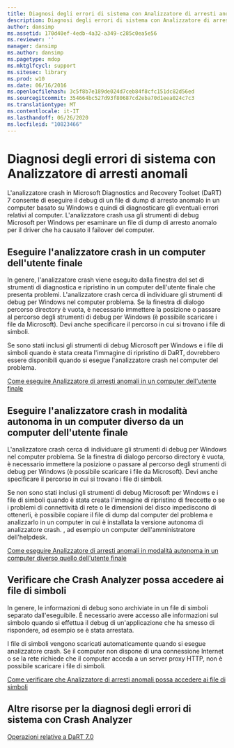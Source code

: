 ```yaml
---
title: Diagnosi degli errori di sistema con Analizzatore di arresti anomali
description: Diagnosi degli errori di sistema con Analizzatore di arresti anomali
author: dansimp
ms.assetid: 170d40ef-4edb-4a32-a349-c285c0ea5e56
ms.reviewer: ''
manager: dansimp
ms.author: dansimp
ms.pagetype: mdop
ms.mktglfcycl: support
ms.sitesec: library
ms.prod: w10
ms.date: 06/16/2016
ms.openlocfilehash: 3c5f8b7e189de024d7ceb84f8cfc151dc82d56ed
ms.sourcegitcommit: 354664bc527d93f80687cd2eba70d1eea024c7c3
ms.translationtype: MT
ms.contentlocale: it-IT
ms.lasthandoff: 06/26/2020
ms.locfileid: "10823466"
---
```

# Diagnosi degli errori di sistema con Analizzatore di arresti anomali


L'analizzatore crash in Microsoft Diagnostics and Recovery Toolset (DaRT) 7 consente di eseguire il debug di un file di dump di arresto anomalo in un computer basato su Windows e quindi di diagnosticare gli eventuali errori relativi al computer. L'analizzatore crash usa gli strumenti di debug Microsoft per Windows per esaminare un file di dump di arresto anomalo per il driver che ha causato il failover del computer.

## Eseguire l'analizzatore crash in un computer dell'utente finale


In genere, l'analizzatore crash viene eseguito dalla finestra del set di strumenti di diagnostica e ripristino in un computer dell'utente finale che presenta problemi. L'analizzatore crash cerca di individuare gli strumenti di debug per Windows nel computer problema. Se la finestra di dialogo percorso directory è vuota, è necessario immettere la posizione o passare al percorso degli strumenti di debug per Windows (è possibile scaricare i file da Microsoft). Devi anche specificare il percorso in cui si trovano i file di simboli.

Se sono stati inclusi gli strumenti di debug Microsoft per Windows e i file di simboli quando è stata creata l'immagine di ripristino di DaRT, dovrebbero essere disponibili quando si esegue l'analizzatore crash nel computer del problema.

[Come eseguire Analizzatore di arresti anomali in un computer dell'utente finale](how-to-run-the-crash-analyzer-on-an-end-user-computer-dart-7.md)

## Eseguire l'analizzatore crash in modalità autonoma in un computer diverso da un computer dell'utente finale


L'analizzatore crash cerca di individuare gli strumenti di debug per Windows nel computer problema. Se la finestra di dialogo percorso directory è vuota, è necessario immettere la posizione o passare al percorso degli strumenti di debug per Windows (è possibile scaricare i file da Microsoft). Devi anche specificare il percorso in cui si trovano i file di simboli.

Se non sono stati inclusi gli strumenti di debug Microsoft per Windows e i file di simboli quando è stata creata l'immagine di ripristino di freccette o se i problemi di connettività di rete o le dimensioni del disco impediscono di ottenerli, è possibile copiare il file di dump dal computer del problema e analizzarlo in un computer in cui è installata la versione autonoma di analizzatore crash. , ad esempio un computer dell'amministratore dell'helpdesk.

[Come eseguire Analizzatore di arresti anomali in modalità autonoma in un computer diverso quello dell'utente finale](how-to-run-the-crash-analyzer-in-stand-alone-mode-on-a-computer-other-than-an-end-user-computer-dart-7.md)

## Verificare che Crash Analyzer possa accedere ai file di simboli


In genere, le informazioni di debug sono archiviate in un file di simboli separato dall'eseguibile. È necessario avere accesso alle informazioni sul simbolo quando si effettua il debug di un'applicazione che ha smesso di rispondere, ad esempio se è stata arrestata.

I file di simboli vengono scaricati automaticamente quando si esegue analizzatore crash. Se il computer non dispone di una connessione Internet o se la rete richiede che il computer acceda a un server proxy HTTP, non è possibile scaricare i file di simboli.

[Come verificare che Analizzatore di arresti anomali possa accedere ai file di simboli](how-to-ensure-that-crash-analyzer-can-access-symbol-files-dart-7.md)

## Altre risorse per la diagnosi degli errori di sistema con Crash Analyzer


[Operazioni relative a DaRT 7.0](operations-for-dart-70-new-ia.md)

 

 





